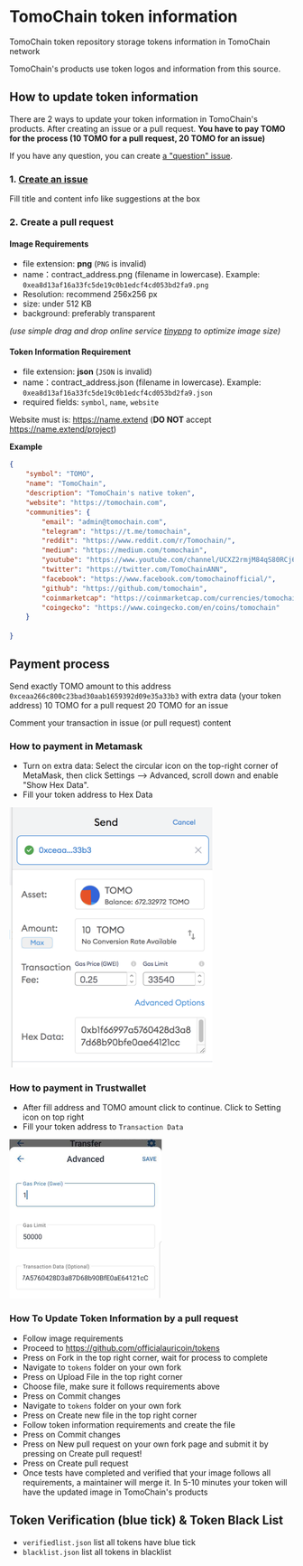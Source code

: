 # TomoChain token information
TomoChain token repository storage tokens information in TomoChain network

TomoChain's products use token logos and information from this source.

## How to update token information
There are 2 ways to update your token information in TomoChain's products. After creating an issue or a pull request. **You have to pay TOMO for the process (10 TOMO for a pull request, 20 TOMO for an issue)**


If you have any question, you can create [a "question" issue](https://github.com/officialauricoin/tokens/issues/new?assignees=&labels=question&template=question.md&title=).

### 1. [Create an issue](https://github.com/officialauricoin/tokens/issues/new?assignees=thanhson1085%2C+khaihkd&labels=help+wanted&template=feature-request.md&title=)

Fill title and content info like suggestions at the box 

### 2. Create a pull request

#### **Image Requirements**

- file extension: **png** (`PNG` is invalid)
- name：contract_address.png (filename in lowercase). Example: `0xea8d13af16a33fc5de19c0b1edcf4cd053bd2fa9.png`
- Resolution: recommend 256x256 px
- size: under 512 KB
- background: preferably transparent

*(use simple drag and drop online service [tinypng](https://tinypng.com/) to optimize image size)*


#### **Token Information Requirement**

- file extension: **json** (`JSON` is invalid)
- name：contract_address.json  (filename in lowercase). Example: `0xea8d13af16a33fc5de19c0b1edcf4cd053bd2fa9.json`
- required fields: `symbol`, `name`, `website`

Website must is: https://name.extend (**DO NOT** accept https://name.extend/project)

**Example**

```json
{
    "symbol": "TOMO",
    "name": "TomoChain",
    "description": "TomoChain's native token",
    "website": "https://tomochain.com",
    "communities": {
        "email": "admin@tomochain.com",
        "telegram": "https://t.me/tomochain",
        "reddit": "https://www.reddit.com/r/Tomochain/",
        "medium": "https://medium.com/tomochain",
        "youtube": "https://www.youtube.com/channel/UCXZ2rmjM84qS80RCj6vQ1gw",
        "twitter": "https://twitter.com/TomoChainANN",
        "facebook": "https://www.facebook.com/tomochainofficial/",
        "github": "https://github.com/tomochain",
        "coinmarketcap": "https://coinmarketcap.com/currencies/tomochain/",
        "coingecko": "https://www.coingecko.com/en/coins/tomochain"
    }
    
}
```

## Payment process
Send exactly TOMO amount to this address `0xceaa266c800c23bad30aab1659392d09e35a33b3` with extra data (your token address)
10 TOMO for a pull request
20 TOMO for an issue

Comment your transaction in issue (or pull request) content
### How to payment in Metamask
- Turn on extra data: Select the circular icon on the top-right corner of MetaMask, then click Settings --> Advanced, scroll down and enable "Show Hex Data".
- Fill your token address to Hex Data

![metamask sample](./screenshot/metamask.png)

### How to payment in Trustwallet
- After fill address and TOMO amount click to continue. Click to Setting icon on top right
- Fill your token address to `Transaction Data`

![trustwallet sample](./screenshot/trustwallet.png)


### How To Update Token Information by a pull request
- Follow image requirements
- Proceed to https://github.com/officialauricoin/tokens
- Press on Fork in the top right corner, wait for process to complete
- Navigate to `tokens` folder on your own fork
- Press on Upload File in the top right corner
- Choose file, make sure it follows requirements above
- Press on Commit changes
- Navigate to `tokens` folder on your own fork
- Press on Create new file in the top right corner
- Follow token information requirements and create the file
- Press on Commit changes
- Press on New pull request on your own fork page and submit it by pressing on Create pull request!
- Press on Create pull request
- Once tests have completed and verified that your image follows all requirements, a maintainer will merge it. In 5-10 minutes your token will have the updated image in TomoChain's products



## Token Verification (blue tick) & Token Black List
- `verifiedlist.json` list all tokens have blue tick
- `blacklist.json` list all tokens in blacklist
